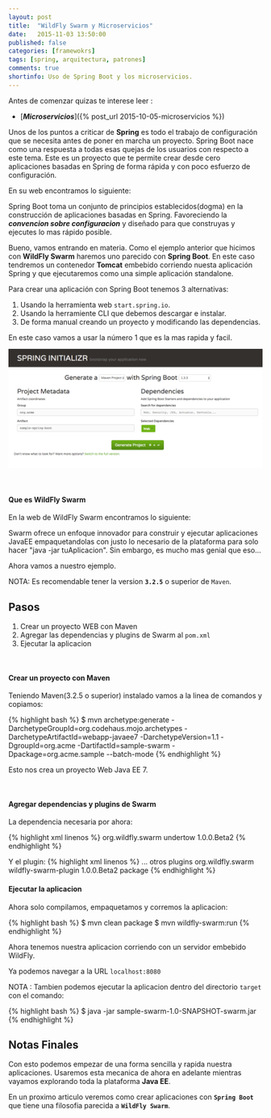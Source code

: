 ```yaml
---
layout: post
title:  "WildFly Swarm y Microservicios"
date:   2015-11-03 13:50:00
published: false
categories: [framewokrs]
tags: [spring, arquitectura, patrones]
comments: true
shortinfo: Uso de Spring Boot y los microservicios.
---
```


Antes de comenzar quizas te interese leer :

* [_**Microservicios**_]({% post_url 2015-10-05-microservicios %})


Unos de los puntos a criticar de **Spring** es todo el trabajo de configuración que se necesita antes de poner en marcha un proyecto.
Spring Boot nace como una respuesta a todas esas quejas de los usuarios con respecto a este tema. Este es un proyecto que te permite 
crear desde cero aplicaciones basadas en Spring de forma rápida y con poco esfuerzo de configuración.  

En su web encontramos lo siguiente:

Spring Boot toma un conjunto de principios establecidos(dogma) en la construcción de aplicaciones basadas en Spring. Favoreciendo 
la _**convencion sobre configuracion**_ y diseñado para que construyas y ejecutes lo mas rápido posible.

Bueno, vamos entrando en materia. Como el ejemplo anterior que hicimos con **WildFly Swarm** haremos uno parecido con **Spring Boot**.
En este caso tendremos un contenedor **Tomcat** embebido corriendo nuesta aplicación Spring y que ejecutaremos como una simple
aplicación standalone.

Para crear una aplicación con Spring Boot tenemos 3 alternativas:
 
1. Usando la herramienta web `start.spring.io`.
2. Usando la herramiente CLI que debemos descargar e instalar.
3. De forma manual creando un proyecto y modificando las dependencias.

En este caso vamos a usar la número 1 que es la mas rapida y facil.

![Spring Boot](/images/spring-boot-01.png)
 
<br/>



#### Que es WildFly Swarm
En la web de WildFly Swarm encontramos lo siguiente:

Swarm ofrece un enfoque innovador para construir y ejecutar aplicaciones JavaEE empaquetandolas con justo lo necesario de la plataforma para solo hacer "java -jar tuAplicacion". Sin embargo, es mucho mas genial que eso...

Ahora vamos a nuestro ejemplo.

NOTA: Es recomendable tener la version **`3.2.5`** o superior de `Maven`.

## Pasos
1. Crear un proyecto WEB con Maven
2. Agregar las dependencias y plugins de Swarm al `pom.xml`
4. Ejecutar la aplicacion

<br/>

#### Crear un proyecto con Maven
Teniendo Maven(3.2.5 o superior) instalado vamos a la linea de comandos y copiamos:

{% highlight bash %}
$ mvn archetype:generate -DarchetypeGroupId=org.codehaus.mojo.archetypes -DarchetypeArtifactId=webapp-javaee7 -DarchetypeVersion=1.1 -DgroupId=org.acme -DartifactId=sample-swarm -Dpackage=org.acme.sample --batch-mode
{% endhighlight %}

Esto nos crea un proyecto Web Java EE 7.

<br/>

#### Agregar dependencias y plugins de Swarm
La dependencia necesaria por ahora:

{% highlight xml linenos %}
<dependency>
    <groupId>org.wildfly.swarm</groupId>
    <artifactId>undertow</artifactId>
    <version>1.0.0.Beta2</version>
</dependency>
{% endhighlight %}<br/>

Y el plugin:
{% highlight xml linenos %}
  <build>
    <plugins>
      ... otros plugins
      <plugin>
        <groupId>org.wildfly.swarm</groupId>
        <artifactId>wildfly-swarm-plugin</artifactId>
        <version>1.0.0.Beta2</version>
        <executions>
          <execution>
            <goals>
              <goal>package</goal>
            </goals>
          </execution>
        </executions>
      </plugin>
    </plugins>
  </build>
{% endhighlight %}<br/>


#### Ejecutar la aplicacion
Ahora solo compilamos, empaquetamos y corremos la aplicacion:

{% highlight bash %}
$ mvn clean package
$ mvn wildfly-swarm:run
{% endhighlight %}

Ahora tenemos nuestra aplicacion corriendo con un servidor embebido WildFly.

Ya podemos navegar a la URL `localhost:8080`

NOTA : Tambien podemos ejecutar la aplicacion dentro del directorio `target` con el comando:

{% highlight bash %}
$ java -jar sample-swarm-1.0-SNAPSHOT-swarm.jar
{% endhighlight %}

## Notas Finales
Con esto podemos empezar de una forma sencilla y rapida nuestra aplicaciones. Usaremos esta mecanica de ahora en adelante mientras vayamos explorando toda la plataforma **Java EE**.

En un proximo articulo veremos como crear aplicaciones con **`Spring Boot`** que tiene una filosofia parecida a **`WildFly Swarm`**.